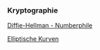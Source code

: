 ### Kryptographie

[Diffie-Hellman - Numberphile](https://www.youtube.com/playlist?list=PLzH6n4zXuckpoaxDKOOV26yhgoY2S-xYg)


[Elliptische Kurven](./zahlentheorie/elliptischeKurven/elliptischeKurven.md)